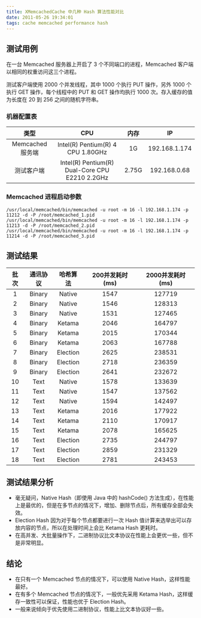 ```yaml
---
title: XMemcachedCache 中几种 Hash 算法性能对比
date: 2011-05-26 19:34:01
tags: cache memcached performance hash
---
```


## 测试用例

在一台 Memcached 服务器上开启了 3 个不同端口的进程，Memcached 客户端以相同的权重访问这三个进程。

测试客户端使用 2000 个并发线程，其中 1000 个执行 PUT 操作，另外 1000 个执行 GET 操作，每个线程中的 PUT 和 GET 操作均执行 1000 次。存入缓存的值为长度在 20 到 256 之间的随机字符串。

### 机器配置表

| 类型             | CPU                                            | 内存  | IP            |
|:---------------:|:----------------------------------------------:|:-----:|:-------------:|
| Memcached 服务端 | Intel(R) Pentium(R) 4 CPU 1.80GHz              | 1G    | 192.168.1.174 |
| 测试客户端        | Intel(R) Pentium(R) Dual-Core CPU E2210 2.2GHz | 2.75G | 192.168.0.68 |

### Memcached 进程启动参数

```
/usr/local/memcached/bin/memcached -u root -m 16 -l 192.168.1.174 -p 11212 -d -P /root/memcached_1.pid
/usr/local/memcached/bin/memcached -u root -m 16 -l 192.168.1.174 -p 11213 -d -P /root/memcached_2.pid
/usr/local/memcached/bin/memcached -u root -m 16 -l 192.168.1.174 -p 11214 -d -P /root/memcached_3.pid
```

## 测试结果

| 批次 | 通讯协议 | 哈希算法   | 200并发耗时 (ms) | 2000并发耗时 (ms) |
|:---:|:-------:|:---------:|:---------------:|:------:|
| 1   | Binary  | Native    | 1547            | 127719 |
| 2   | Binary  | Native    | 1546            | 128313 |
| 3   | Binary  | Native    | 1531            | 127465 |
| 4   | Binary  | Ketama    | 2046            | 164797 |
| 5   | Binary  | Ketama    | 2015            | 170344 |
| 6   | Binary  | Ketama    | 2063            | 167788 |
| 7   | Binary  | Election  | 2625            | 238531 |
| 8   | Binary  | Election  | 2718            | 236359 |
| 9   | Binary  | Election  | 2641            | 232672 |
| 10  | Text    | Native    | 1578            | 133639 |
| 11  | Text    | Native    | 1547            | 137562 |
| 12  | Text    | Native    | 1594            | 142497 |
| 13  | Text    | Ketama    | 2016            | 177922 |
| 14  | Text    | Ketama    | 2110            | 170917 |
| 15  | Text    | Ketama    | 2078            | 165625 |
| 16  | Text    | Election  | 2735            | 244797 |
| 17  | Text    | Election  | 2859            | 231329 |
| 18  | Text    | Election  | 2781            | 243453 |

## 测试结果分析

- 毫无疑问，Native Hash（即使用 Java 中的 hashCode() 方法生成），在性能上是最优的，但是在多节点的情况下，增加、删除节点后，所有缓存全部会失效。
- Election Hash 因为对于每个节点都要进行一次 Hash 值计算来选举出可以存放内容的节点，所以在处理时间上会比 Ketama Hash 更耗时。
- 在高并发、大批量操作下，二进制协议比文本协议在性能上会更优一些，但不是非常明显。

## 结论

- 在只有一个 Memcached 节点的情况下，可以使用 Native Hash，这样性能最好。
- 在有多个 Memcached 节点的情况下，一般优先采用 Ketama Hash，这样缓存一致性可以保证，性能也优于 Election Hash。
- 一般来说倾向于优先使用二进制协议，性能上比文本协议好一些。
